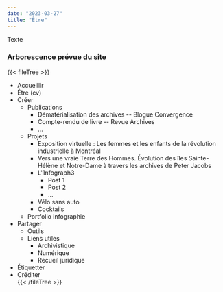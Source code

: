 ```yaml
---
date: "2023-03-27"
title: "Être"
---
```


Texte

### Arborescence prévue du site
{{< fileTree >}}
* Accueillir
* Être (cv)
* Créer
    * Publications
        * Dématérialisation des archives -- Blogue Convergence
        * Compte-rendu de livre -- Revue Archives
        * ...
    * Projets
        * Exposition virtuelle : Les femmes et les enfants de la révolution industrielle à Montréal
        * Vers une vraie Terre des Hommes. Évolution des îles Sainte-Hélène et Notre-Dame à travers les archives de Peter Jacobs
        * L'1nfograph3
            * Post 1
            * Post 2
            * ...
        * Vélo sans auto
        * Cocktails
    * Portfolio infographie
* Partager
    * Outils
    * Liens utiles
        * Archivistique
        * Numérique
        * Recueil juridique
* Étiquetter
* Créditer  
{{< /fileTree >}}